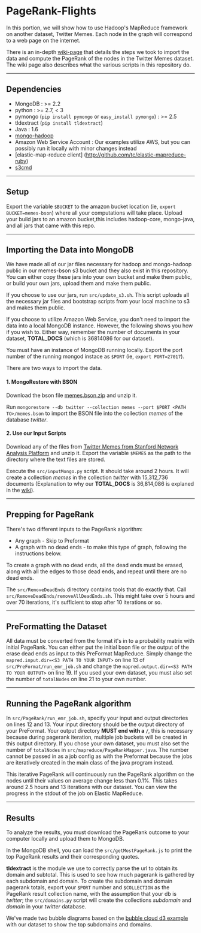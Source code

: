PageRank-Flights
================

In this portion, we will show how to use Hadoop's MapReduce framework on another dataset, Twitter Memes. Each node in the graph will correspond to a web page on the internet.

There is an in-depth [wiki-page](http://github.com/10gen-interns/big-data-exploration/wiki/PageRank-on-Twitter-Memes-Dataset) that details the steps we took to import the data and compute the PageRank of the nodes in the Twitter Memes dataset. The wiki page also describes what the various scripts in this repository do.

------

## Dependencies
* MongoDB : >= 2.2
* python : >= 2.7, < 3
* pymongo (`pip install pymongo` or `easy_install pymongo`) : >= 2.5
* tldextract (`pip install tldextract`)
* Java : 1.6
* [mongo-hadoop](http://github.com/mongodb/mongo-hadoop)
* Amazon Web Service Account : Our examples utilize AWS, but you can possibly run it locally with minor changes instead
* [elastic-map-reduce client] (http://github.com/tc/elastic-mapreduce-ruby) 
* [s3cmd](http://s3tools.org/s3cmd)

-------

## Setup
Export the variable `$BUCKET` to the amazon bucket location (ie, `export BUCKET=memes-bson`) where all your computations will take place. Upload your build jars to an amazon bucket,this includes hadoop-core, mongo-java, and all jars that came with this repo.

------

## Importing the Data into MongoDB

We have made all of our jar files necessary for hadoop and mongo-hadoop public in our memes-bson s3 bucket and they also exist in this repository. You can either copy these jars into your own bucket and make them public, or build your own jars, upload them and make them public. 

If you choose to use our jars, run `src/update_s3.sh`. This script uploads all the necessary jar files and bootstrap scripts from your local machine to s3 and makes them public.  

If you choose to utilize Amazon Web Service, you don't need to import the data into a local MongoDB instance. However, the following shows you how if you wish to. Either way, remember the number of documents in your dataset, **TOTAL_DOCS** (which is 36814086 for our dataset). 

You must have an instance of MongoDB running locally. Export the port number of the running mongod instace as `$PORT` (ie, `export PORT=27017`).

There are two ways to import the data.


#### 1. MongoRestore with BSON
Download the bson file [memes.bson.zip](http://s3.amazonaws.com/big-data-wikie/memes.bson.zip) and unzip it.

Run `mongorestore --db twitter --collection memes --port $PORT <PATH TO>/memes.bson` to import the BSON file into the collection *memes* of the database *twitter*. 

#### 2. Use our Input Scripts

Download any of the files from [Twitter Memes from Stanford Network Analysis Platform](http://memetracker.org/data/memetracker9.html) and unzip it. Export the variable `$MEMES` as the path to the directory where the text files are stored.

Execute the `src/inputMongo.py` script. It should take around 2 hours. It will create a collection *memes* in the collection *twitter* with 15,312,736 documents (Explanation to why our **TOTAL_DOCS** is 36,814,086 is explaned in the [wiki](https://github.com/10gen-interns/big-data-exploration/wiki/PageRank-on-Twitter-Memes-Dataset#original)). 

------

## Prepping for PageRank

There's two different inputs to the PageRank algorithm:
* Any graph - Skip to Preformat
* A graph with no dead ends - to make this type of graph, following the instructions below.

To create a graph with no dead ends, all the dead ends must be erased, along with all the edges to those dead ends, and repeat until there are no dead ends.

The `src/RemoveDeadEnds` directory contains tools that do exactly that. Call `src/RemoveDeadEnds/removeAllDeadEnds.sh`. This might take over 5 hours and over 70 iterations, it's sufficient to stop after 10 iterations or so. 

------

## PreFormatting the Dataset

All data must be converted from the format it's in to a probability matrix with initial PageRank. You can either put the initial bson file or the output of the erase dead ends as input to this PreFormat MapReduce. Simply change the `mapred.input.dir=<S3 PATH TO YOUR INPUT>` on line 13 of `src/PreFormat/run_emr_job.sh` and change the `mapred.output.dir=<S3 PATH TO YOUR OUTPUT>` on line 19. If you used your own dataset, you must also set the number of `totalNodes` on line 21 to your own
number. 

------

## Running the PageRank algorithm

In `src/PageRank/run_emr_job.sh`, specify your input and output directories on lines 12 and 13. Your input directory should be the output directory of your PreFormat. Your output directory **MUST end with a `/`**, this is necessary because during pagerank iteration, multiple job buckets will be created in this output directory. If you chose your own dataset, you must also set the number of `totalNodes` in `src/mapreduce/PageRankMapper.java`. The number cannot be passed in as a job config as
with the Preformat because the jobs are iteratively created in the main class of the java program instead.   

This iterative PageRank will continuously run the PageRank algorithm on the nodes until their values on average change less than 0.1%. This takes around 2.5 hours and 13 iterations with our dataset. You can view the progress in the stdout of the job on Elastic MapReduce. 

------

## Results

To analyze the results, you must download the PageRank outcome to your computer locally and upload them to MongoDB. 

In the MongoDB shell, you can load the `src/getMostPageRank.js` to print the top PageRank results and their corresponding quotes. 

**tldextract** is the module we use to correctly parse the url to obtain its domain and subtotal. This is used to see how much pagerank is gathered by each subdomain and domain. To create the subdomain and domain pagerank totals, export your `$PORT` number and `$COLLECTION` as the PageRank result collection name, with the assumption that your db is _twitter_; the `src/domains.py` script will create the collections *subdomain* and *domain* in your *twitter* database. 

We've made two bubble diagrams based on the [bubble cloud d3 example](https://github.com/vlandham/bubble_cloud) with our dataset to show the top subdomains and domains.
